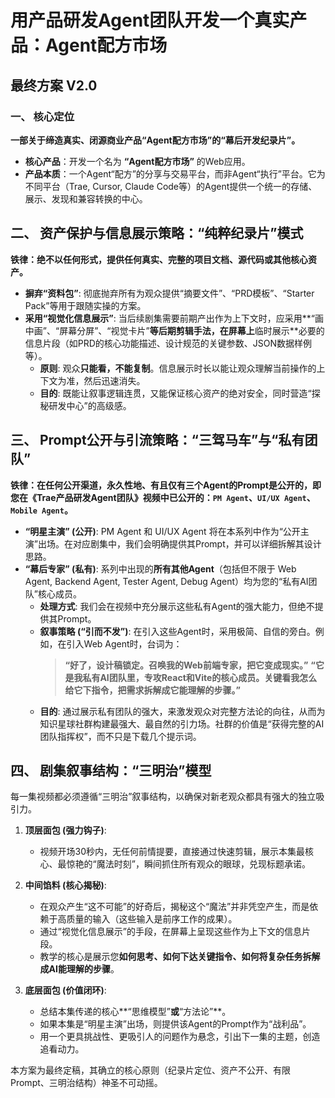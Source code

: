# 用产品研发Agent团队开发一个真实产品：Agent配方市场

## 最终方案 V2.0

### 一、 核心定位

**一部关于缔造真实、闭源商业产品“Agent配方市场”的“幕后开发纪录片”。**

- **核心产品**：开发一个名为 **“Agent配方市场”** 的Web应用。
- **产品本质**：一个Agent“配方”的分享与交易平台，而非Agent“执行”平台。它为不同平台（Trae, Cursor, Claude Code等）的Agent提供一个统一的存储、展示、发现和兼容转换的中心。

## 二、 资产保护与信息展示策略：“纯粹纪录片”模式

**铁律：绝不以任何形式，提供任何真实、完整的项目文档、源代码或其他核心资产。**

*   **摒弃“资料包”**: 彻底抛弃所有为观众提供“摘要文件”、“PRD模板”、“Starter Pack”等用于跟随实操的方案。
*   **采用“视觉化信息展示”**: 当后续剧集需要前期产出作为上下文时，应采用**“画中画”、“屏幕分屏”、“视觉卡片”**等后期剪辑手法，在屏幕上**临时展示**必要的信息片段（如PRD的核心功能描述、设计规范的关键参数、JSON数据样例等）。
    *   **原则**: 观众**只能看，不能复制**。信息展示时长以能让观众理解当前操作的上下文为准，然后迅速消失。
    *   **目的**: 既能让叙事逻辑连贯，又能保证核心资产的绝对安全，同时营造“探秘研发中心”的高级感。

## 三、 Prompt公开与引流策略：“三驾马车”与“私有团队”

**铁律：在任何公开渠道，永久性地、有且仅有三个Agent的Prompt是公开的，即您在《Trae产品研发Agent团队》视频中已公开的：`PM Agent`、`UI/UX Agent`、`Mobile Agent`。**

*   **“明星主演” (公开)**: PM Agent 和 UI/UX Agent 将在本系列中作为“公开主演”出场。在对应剧集中，我们会明确提供其Prompt，并可以详细拆解其设计思路。
*   **“幕后专家” (私有)**: 系列中出现的**所有其他Agent**（包括但不限于 Web Agent, Backend Agent, Tester Agent, Debug Agent）均为您的“私有AI团队”核心成员。
    *   **处理方式**: 我们会在视频中充分展示这些私有Agent的强大能力，但绝不提供其Prompt。
    *   **叙事策略 (“引而不发”)**: 在引入这些Agent时，采用极简、自信的旁白。例如，在引入Web Agent时，台词为：
        > **“好了，设计稿锁定。召唤我的Web前端专家，把它变成现实。”**
        > **“它是我私有AI团队里，专攻React和Vite的核心成员。关键看我怎么给它下指令，把需求拆解成它能理解的步骤。”**
    *   **目的**: 通过展示私有团队的强大，来激发观众对完整方法论的向往，从而为知识星球社群构建最强大、最自然的引力场。社群的价值是“获得完整的AI团队指挥权”，而不只是下载几个提示词。

## 四、 剧集叙事结构：“三明治”模型

每一集视频都必须遵循“三明治”叙事结构，以确保对新老观众都具有强大的独立吸引力。

1.  **顶层面包 (强力钩子)**:
    *   视频开场30秒内，无任何前情提要，直接通过快速剪辑，展示本集最核心、最惊艳的“魔法时刻”，瞬间抓住所有观众的眼球，兑现标题承诺。

2.  **中间馅料 (核心揭秘)**:
    *   在观众产生“这不可能”的好奇后，揭秘这个“魔法”并非凭空产生，而是依赖于高质量的输入（这些输入是前序工作的成果）。
    *   通过“视觉化信息展示”的手段，在屏幕上呈现这些作为上下文的信息片段。
    *   教学的核心是展示您**如何思考、如何下达关键指令、如何将复杂任务拆解成AI能理解的步骤**。

3.  **底层面包 (价值闭环)**:
    *   总结本集传递的核心**“思维模型”**或**“方法论”**。
    *   如果本集是“明星主演”出场，则提供该Agent的Prompt作为“战利品”。
    *   用一个更具挑战性、更吸引人的问题作为悬念，引出下一集的主题，创造追看动力。

本方案为最终定稿，其确立的核心原则（纪录片定位、资产不公开、有限Prompt、三明治结构）神圣不可动摇。 